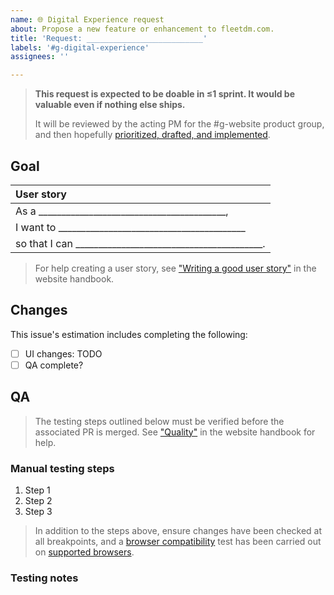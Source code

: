 ```yaml
---
name: 🌐 Digital Experience request
about: Propose a new feature or enhancement to fleetdm.com.
title: 'Request: __________________________'
labels: '#g-digital-experience'
assignees: ''

---
```


> **This request is expected to be doable in ≤1 sprint. It would be valuable even if nothing else ships.**
> 
> It will be reviewed by the acting PM for the #g-website product group, and then hopefully [prioritized, drafted, and implemented](https://fleetdm.com/handbook/company/development-groups#making-changes).

## Goal

<!-- Describe the desired outcome.-->

| User story  |
|:---------------------------------------------------------------------------|
| As a _________________________________________,
| I want to _________________________________________
| so that I can _________________________________________.

>For help creating a user story, see ["Writing a good user story"](https://fleetdm.com/handbook/company/development-groups#writing-a-good-user-story) in the website handbook.

## Changes

This issue's estimation includes completing the following:
- [ ] UI changes: TODO
- [ ] QA complete?

## QA

>The testing steps outlined below must be verified before the associated PR is merged. See ["Quality"](https://fleetdm.com/handbook/marketing/website-handbook#quality) in the website handbook for help.

### Manual testing steps
<!-- 
Add detailed manual testing steps for all affected user flows. 
-->

1. Step 1
2. Step 2
3. Step 3

>In addition to the steps above, ensure changes have been checked at all breakpoints, and a [browser compatibility](https://fleetdm.com/handbook/marketing/website-handbook#browser-compatibility) test has been carried out on [supported browsers](https://fleetdm.com/docs/using-fleet/supported-browsers).

### Testing notes
<!-- Any additional testing notes relevant to this story or tools required for testing. -->

